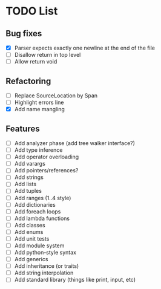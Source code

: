 # TODO List

## Bug fixes
- [x] Parser expects exactly one newline at the end of the file
- [ ] Disallow return in top level
- [ ] Allow return void

## Refactoring
- [ ] Replace SourceLocation by Span
- [ ] Highlight errors line
- [x] Add name mangling

## Features
- [ ] Add analyzer phase (add tree walker interface?)
- [ ] Add type inference
- [ ] Add operator overloading
- [ ] Add varargs
- [ ] Add pointers/references?
- [ ] Add strings
- [ ] Add lists
- [ ] Add tuples
- [ ] Add ranges (1..4 style)
- [ ] Add dictionaries
- [ ] Add foreach loops
- [ ] Add lambda functions
- [ ] Add classes
- [ ] Add enums
- [ ] Add unit tests
- [ ] Add module system
- [ ] Add python-style syntax
- [ ] Add generics
- [ ] Add inheritance (or traits)
- [ ] Add string interpolation
- [ ] Add standard library (things like print, input, etc)